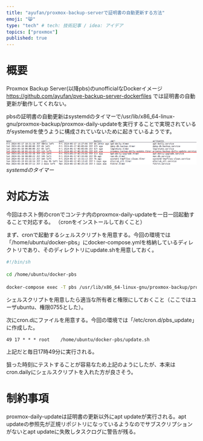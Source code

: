 ```yaml
---
title: "ayufan/proxmox-backup-serverで証明書の自動更新する方法"
emoji: "😸"
type: "tech" # tech: 技術記事 / idea: アイデア
topics: ["proxmox"]
published: true
---
```

# 概要

Proxmox Backup Server(以降pbs)のunofficialなDockerイメージ https://github.com/ayufan/pve-backup-server-dockerfiles では証明書の自動更新が動作してくれない。

pbsの証明書の自動更新はsystemdのタイマーで/usr/lib/x86_64-linux-gnu/proxmox-backup/proxmox-daily-updateを実行することで実現されているがsystemdを使うように構成されていないために起きているようです。

![systemdのタイマー](/images/pbs-list-timers.png)
*systemdのタイマー*

# 対応方法

今回はホスト側のcronでコンテナ内のproxmox-daily-updateを一日一回起動することで対応する。
（cronをインストールしておくこと）

まず、cronで起動するシェルスクリプトを用意する。今回の環境では「/home/ubuntu/docker-pbs」にdocker-compose.ymlを格納しているディレクトリであり、そのディレクトリにupdate.shを用意しておく。

```:/home/ubuntu/docker-pbs/update.sh
#!/bin/sh

cd /home/ubuntu/docker-pbs

docker-compose exec -T pbs /usr/lib/x86_64-linux-gnu/proxmox-backup/proxmox-daily-update > /dev/null 2>&1
```

シェルスクリプトを用意したら適当な所有者と権限にしておくこと（ここではユーザubuntu、権限0755とした）。

次にcron.dにファイルを用意する。今回の環境では「/etc/cron.d/pbs_update」に作成した。

```:/etc/cron.d/pbs_update
49 17 * * *	root	/home/ubuntu/docker-pbs/update.sh
```

上記だと毎日17時49分に実行される。

狙った時刻にテストすることが容易なため上記のようにしたが、本来はcron.dailyにシェルスクリプトを入れた方が良さそう。

# 制約事項

proxmox-daily-updateは証明書の更新以外にapt updateが実行される。apt updateの参照先が正規リポジトリになっているようなのでサブスクリプションがないとapt updateに失敗しタスクログに警告が残る。